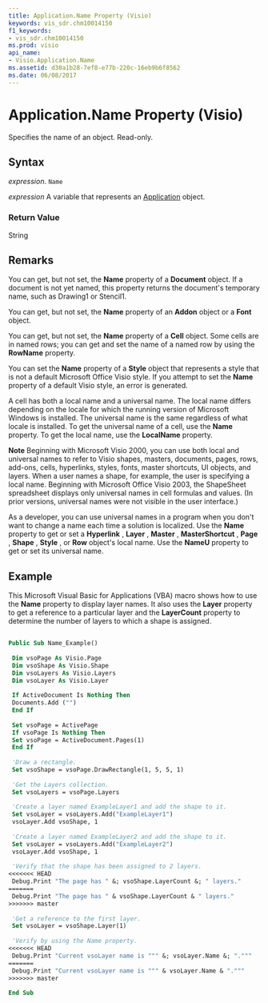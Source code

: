 ```yaml
---
title: Application.Name Property (Visio)
keywords: vis_sdr.chm10014150
f1_keywords:
- vis_sdr.chm10014150
ms.prod: visio
api_name:
- Visio.Application.Name
ms.assetid: d30a1b28-7ef8-e77b-220c-16eb9b6f8562
ms.date: 06/08/2017
---
```



# Application.Name Property (Visio)

Specifies the name of an object. Read-only.


## Syntax

 _expression_. `Name`

 _expression_ A variable that represents an [Application](./Visio.Application.md) object.


### Return Value

String


## Remarks

You can get, but not set, the  **Name** property of a **Document** object. If a document is not yet named, this property returns the document's temporary name, such as Drawing1 or Stencil1.

You can get, but not set, the  **Name** property of an **Addon** object or a **Font** object.

You can get, but not set, the  **Name** property of a **Cell** object. Some cells are in named rows; you can get and set the name of a named row by using the **RowName** property.

You can set the  **Name** property of a **Style** object that represents a style that is not a default Microsoft Office Visio style. If you attempt to set the **Name** property of a default Visio style, an error is generated.

A cell has both a local name and a universal name. The local name differs depending on the locale for which the running version of Microsoft Windows is installed. The universal name is the same regardless of what locale is installed. To get the universal name of a cell, use the  **Name** property. To get the local name, use the **LocalName** property.




 **Note**  Beginning with Microsoft Visio 2000, you can use both local and universal names to refer to Visio shapes, masters, documents, pages, rows, add-ons, cells, hyperlinks, styles, fonts, master shortcuts, UI objects, and layers. When a user names a shape, for example, the user is specifying a local name. Beginning with Microsoft Office Visio 2003, the ShapeSheet spreadsheet displays only universal names in cell formulas and values. (In prior versions, universal names were not visible in the user interface.) 

As a developer, you can use universal names in a program when you don't want to change a name each time a solution is localized. Use the  **Name** property to get or set a **Hyperlink** , **Layer** , **Master** , **MasterShortcut** , **Page** , **Shape** , **Style** , or **Row** object's local name. Use the **NameU** property to get or set its universal name.


## Example

This Microsoft Visual Basic for Applications (VBA) macro shows how to use the  **Name** property to display layer names. It also uses the **Layer** property to get a reference to a particular layer and the **LayerCount** property to determine the number of layers to which a shape is assigned.


```vb
 
Public Sub Name_Example() 
 
 Dim vsoPage As Visio.Page 
 Dim vsoShape As Visio.Shape 
 Dim vsoLayers As Visio.Layers 
 Dim vsoLayer As Visio.Layer 
 
 If ActiveDocument Is Nothing Then 
 Documents.Add ("") 
 End If 
 
 Set vsoPage = ActivePage 
 If vsoPage Is Nothing Then 
 Set vsoPage = ActiveDocument.Pages(1) 
 End If 
 
 'Draw a rectangle. 
 Set vsoShape = vsoPage.DrawRectangle(1, 5, 5, 1) 
 
 'Get the Layers collection. 
 Set vsoLayers = vsoPage.Layers 
 
 'Create a layer named ExampleLayer1 and add the shape to it. 
 Set vsoLayer = vsoLayers.Add("ExampleLayer1") 
 vsoLayer.Add vsoShape, 1 
 
 'Create a layer named ExampleLayer2 and add the shape to it. 
 Set vsoLayer = vsoLayers.Add("ExampleLayer2") 
 vsoLayer.Add vsoShape, 1 
 
 'Verify that the shape has been assigned to 2 layers. 
<<<<<<< HEAD
 Debug.Print "The page has " &; vsoShape.LayerCount &; " layers." 
=======
 Debug.Print "The page has " & vsoShape.LayerCount & " layers." 
>>>>>>> master
 
 'Get a reference to the first layer. 
 Set vsoLayer = vsoShape.Layer(1) 
 
 'Verify by using the Name property. 
<<<<<<< HEAD
 Debug.Print "Current vsoLayer name is """ &; vsoLayer.Name &; ".""" 
=======
 Debug.Print "Current vsoLayer name is """ & vsoLayer.Name & ".""" 
>>>>>>> master
 
End Sub
```


